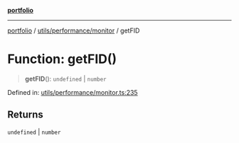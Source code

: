 [**portfolio**](../../../../README.md)

***

[portfolio](../../../../modules.md) / [utils/performance/monitor](../README.md) / getFID

# Function: getFID()

> **getFID**(): `undefined` \| `number`

Defined in: [utils/performance/monitor.ts:235](https://github.com/tnorlund/Portfolio/blob/f8b0b1f9af03332063469c7d9168d1ae23138426/portfolio/utils/performance/monitor.ts#L235)

## Returns

`undefined` \| `number`
